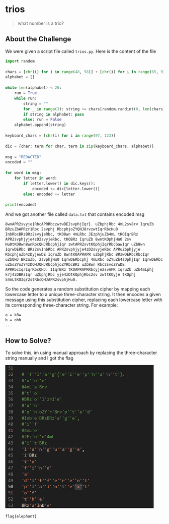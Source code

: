 # trios
> what number is a trio?

## About the Challenge
We were given a script file called `trios.py`. Here is the content of the file

```python
import random

chars = [chr(i) for i in range(48, 58)] + [chr(i) for i in range(65, 91)] + [chr(i) for i in range(97, 123)]
alphabet = []

while len(alphabet) < 26:
    run = True
    while run:
        string = ""
        for _ in range(3): string += chars[random.randint(0, len(chars) - 1)]
        if string in alphabet: pass
        else: run = False
    alphabet.append(string)

keyboard_chars = [chr(i) for i in range(97, 123)]

dic = {char: term for char, term in zip(keyboard_chars, alphabet)}

msg = "REDACTED"
encoded = ""

for word in msg:
    for letter in word:
        if letter.lower() in dic.keys():
            encoded += dic[letter.lower()]
        else: encoded += letter

print(encoded)
```

And we got another file called `data.txt` that contains encoded msg

```
8wnAPR2svyje{RbcAPRRbczwtwDE2svphjIqr}. uZbphjRbc 4mL2sv8rv IqruZb BRzuZbAPRzr1Rbc 2svphj RbcphjoZYQHJ8rvzwtIqrRbcHu0 InbRbcBRzBRz2svyjeRbc, tKO8wn 4mLRbc JEzphjuZb4mL tKOIqrBRz APR2svphjyje4zD2svyjeRbc, tKOBRz IqruZb 8wntKOphjHu0 2sv Hu0tKO8wn8wnRbcQHJRbcphjIqr zwtAPR2svtKOphjIqrRbcGawIqr uZb8wn IqrwDERbc BRz2svInbRbc APR2svphjyje4zD2svyjeRbc APRuZbphjyje RbcphjuZb4zDyjewDE IqruZb 8wntKOAPRAPR uZbphjRbc BRzwDERbcRbcIqr uZbQHJ BRzuZb, 2svphjHu0 IqrwDERbcphj 4mLRbc oZYuZb4zDphjIqr IqrwDERbc uZboZYoZY4zDQHJQHJRbcphjoZYRbcBRz uZb8wn Rbc2svoZYwDE APRRbcIqrIqrRbcQHJ. IIqrBRz tKOAPRAPRRbcyje2svAPR IqruZb uZb4mLphj k7j4zDBRzIqr uZbphjRbc yje4zDtKOphjRbc2sv zwttKOyje tKOphj S4mLtKOIqr2stRbcQHJAPR2svphjHu0.
```

So the code generates a random substitution cipher by mapping each lowercase letter to a unique three-character string. It then encodes a given message using this substitution cipher, replacing each lowercase letter with its corresponding three-character string. For example:

```
a = k8w
b = ohh
...
```

## How to Solve?
To solve this, im using manual approach by replacing the three-character string manually and I got the flag

![flag](images/flag.png)

```
flag{elephant}
```